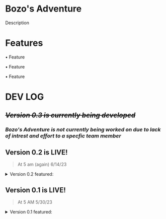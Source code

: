 # Bozo's Adventure

Description

# Features

• Feature

• Feature

• Feature

# DEV LOG

## ~~_Version 0.3 is currently being developed_~~
### _Bozo's Adventure is not currently being worked on due to lack of intrest and effort to a specfic team member_

## Version 0.2 is LIVE!
>At 5 am (again) 6/14/23
<details>
<summary>Version 0.2 featured:</summary>
ㅤ

  **Teleportation for 49 was added!**

        • Cooldown was added (1 second)

        • SFX was added

        • Particle was added

        ***49 CURRENTLY TELEPORTS TO MOUSE POSITION***
____________________________________________
**Slime was added!**

    • Double Jumping for Slime was added

    • 5 random SFX play every time you jump
____________________________________________
**A Character Switcher was added!**

    • Switch between 49 and Slime with 'E'
____________________________________________
The **_Unfinished_** features were:

    • Particle for double jumping
</details>

## Version 0.1 is LIVE!
>At 5 AM 5/30/23
<details>
<summary>Version 0.1 featured:</summary>

    • A Main Menu

    • A Settings Menu

    • Background Music that travels across certain scenes

    • A Floor

    • A few platforms to jump on

    • A working Player with a sprite
____________________________________________
The **_Unfinished_** features were:

    • Sprites with animations
</details>
